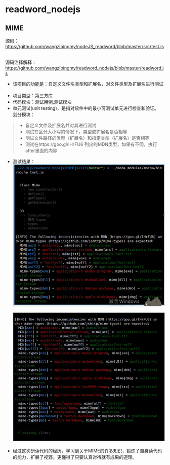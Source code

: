 # readword_nodejs  
## MIME
源码：<https://github.com/wangzibingmy/nodeJS_readword/blob/master/src/test.js>    

源码注释解释：<https://github.com/wangzibingmy/readword_nodejs/blob/master/readword.js>  
- 该项目的功能是：自定义文件名类型和扩展名，对文件类型及扩展名进行测试  
- 项目类型：第三方库  
- 代码模块：测试用例,测试模块
- 单元测试(unit testing)，是指对软件中的最小可测试单元进行检查和验证。  
划分模块：  
>- 自定义文件及扩展名并对其进行测试  
>- 测试在区分大小写的情况下，类型或扩展名是否相等
>- 测试文件路径的类型（扩展名）和指定类型（扩展名）是否相等
>- 测试在https://goo.gl/lHrFU6 列出的MDN类型，如果有不同，执行after里面的内容 
- 测试结果：  
![image](img/t1.jpg)  
![image](img/t2.jpg)   
- 经过这次研读代码的经历，学习到关于MIME的许多知识，锻炼了自身读代码的能力，扩展了视野。更懂得了只要认真对待就有成果的道理。
